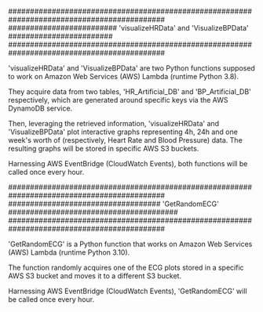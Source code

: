 ############################################################################################
#########################  'visualizeHRData' and 'VisualizeBPData'  ########################
############################################################################################


'visualizeHRData' and 'VisualizeBPData' are two Python functions supposed to work on
Amazon Web Services (AWS) Lambda (runtime Python 3.8).

They acquire data from two tables, 'HR_Artificial_DB' and 'BP_Artificial_DB' respectively, which 
are generated around specific keys via the AWS DynamoDB service.

Then, leveraging the retrieved information, 'visualizeHRData' and 'VisualizeBPData' plot interactive
graphs representing 4h, 24h and one week's worth of (respectively, Heart Rate and Blood Pressure) data. 
The resulting graphs will be stored in specific AWS S3 buckets.

Harnessing AWS EventBridge (CloudWatch Events), both functions will be called once every hour.


############################################################################################
###################################  'GetRandomECG'  #######################################
############################################################################################


'GetRandomECG' is a Python function that works on Amazon Web Services (AWS) Lambda (runtime Python 3.10).

The function randomly acquires one of the ECG plots stored in a specific AWS S3 bucket and moves it to a different S3 bucket.

Harnessing AWS EventBridge (CloudWatch Events), 'GetRandomECG' will be called once every hour.

